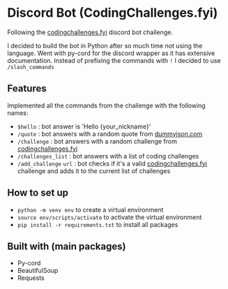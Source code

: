# Discord Bot (CodingChallenges.fyi)

Following the [codingchallenges.fyi](https://codingchallenges.fyi/challenges/challenge-discord) discord bot challenge.

I decided to build the bot in Python after so much time not using the language. Went with py-cord for the discord wrapper as it has extensive documentation. Instead of prefixing the commands with `!` I decided to use `/slash_commands`

## Features

Implemented all the commands from the challenge with the following names:

* `$hello` : bot answer is 'Hello {your_nickname}'
*  `/quote` : bot answers with a random quote from [dummyjson.com](https://dummyjson.com/)
*  `/challenge` : bot answers with a random challenge from [codingchallenges.fyi](https://codingchallenges.fyi/challenges)
*  `/challenges_list` : bot answers with a list of coding challenges
*  `/add_challenge` `url` : bot checks if it's a valid [codingchallenges.fyi](https://codingchallenges.fyi/challenges) challenge and adds it to the current list of challenges

## How to set up

* `python -m venv env` to create a virtual environment
* `source env/scripts/activate` to activate the virtual environment
* `pip install -r requirements.txt` to install all packages

## Built with (main packages)

* Py-cord
* BeautifulSoup
* Requests
